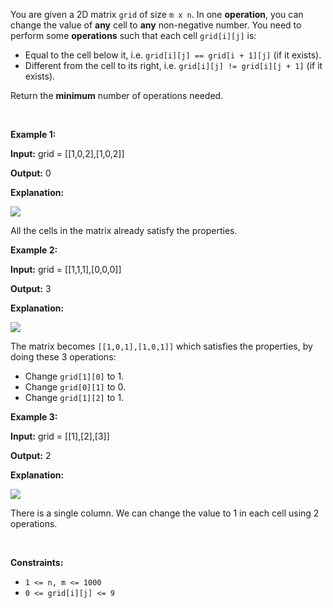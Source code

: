 You are given a 2D matrix `grid` of size `m x n`. In one **operation**, you can change the value of **any** cell to **any** non-negative number. You need to perform some **operations** such that each cell `grid[i][j]` is:


* Equal to the cell below it, i.e. `grid[i][j] == grid[i + 1][j]` (if it exists).
* Different from the cell to its right, i.e. `grid[i][j] != grid[i][j + 1]` (if it exists).


Return the **minimum** number of operations needed.


 


**Example 1:**



**Input:** grid = [[1,0,2],[1,0,2]]


**Output:** 0


**Explanation:**


**![](https://assets.leetcode.com/uploads/2024/04/15/examplechanged.png)**


All the cells in the matrix already satisfy the properties.



**Example 2:**



**Input:** grid = [[1,1,1],[0,0,0]]


**Output:** 3


**Explanation:**


**![](https://assets.leetcode.com/uploads/2024/03/27/example21.png)**


The matrix becomes `[[1,0,1],[1,0,1]]` which satisfies the properties, by doing these 3 operations:


* Change `grid[1][0]` to 1.
* Change `grid[0][1]` to 0.
* Change `grid[1][2]` to 1.



**Example 3:**



**Input:** grid = [[1],[2],[3]]


**Output:** 2


**Explanation:**


![](https://assets.leetcode.com/uploads/2024/03/31/changed.png)


There is a single column. We can change the value to 1 in each cell using 2 operations.



 


**Constraints:**


* `1 <= n, m <= 1000`
* `0 <= grid[i][j] <= 9`


